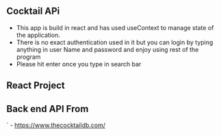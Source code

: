 
## Cocktail APi

- This app is build in react and has used useContext to manage state of the application. 
- There is no exact authentication used in it but you can login by typing anything in user Name and password and enjoy using rest of the program
-  Please hit enter once you type in search bar

## React Project

## Back end API From
` - https://www.thecocktaildb.com/
